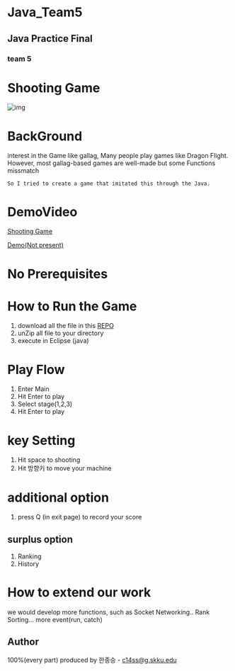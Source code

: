 # Java_Team5

## Java Practice Final
### team 5

# Shooting Game
![img](https://github.com/eeassn/Skku_Java_Team5/blob/main/skku_project/src/image/winaldum.jpg?raw=true)

# BackGround

interest in the Game like gallag, Many people play games like Dragon Flight.     However, most gallag-based games are well-made but some Functions missmatch

    So I tried to create a game that imitated this through the Java.

# DemoVideo
[Shooting Game](https://www.youtube.com/watch?v=mw8xeytAGmM)
   
[Demo(Not present)](https://youtube.com/shorts/me3GQBYLfpg?feature=share)


# No Prerequisites

# How to Run the Game

1. download all the file in this [REPO](https://github.com/eeassn/Skku_Java_Team5)
2. unZip all file to your directory
3. execute in Eclipse (java) 

# Play Flow

1. Enter Main
2. Hit Enter to play
3. Select stage(1,2,3)
4. Hit Enter to play

# key Setting
1. Hit space to shooting
2. Hit 방향키 to move your machine

# additional option
1. press Q (in exit page) to record your score

## surplus option

1. Ranking
2. History


# How to extend our work

we would develop more functions, such as Socket Networking.. Rank Sorting... more event(run, catch)

## Author

100%(every part) produced by 한종승 - c14ss@g.skku.edu
